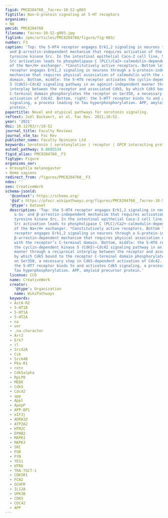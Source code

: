 ```yaml
---
figid: PMC8204760__facrev-10-52-g003
figtitle: Non-G-protein signaling at 5-HT receptors
organisms:
- NA
pmcid: PMC8204760
filename: facrev-10-52-g003.jpg
figlink: /pmc/articles/PMC8204760/figure/fig-003/
number: F3
caption: 'Top: the 5-HT4 receptor engages Erk1,2 signaling in neurons through a Gs-
  and β-arrestin-independent mechanism that requires activation of the non-receptor
  tyrosine kinase Src. In the intestinal epithelial Caco-2 cell line, 5-HT4 receptor-mediated
  Src activation leads to phospholipase C (PLC)/Ca2+-calmodulin-dependent inhibition
  of the Na+/H+ exchanger. *Constitutively active receptors. Bottom left: the 5-HT2C
  receptor engages Erk1,2 signaling in neurons through a G-protein-independent, β-arrestin-dependent
  mechanism that requires physical association of calmodulin with the receptor’s C-terminal
  domain. Bottom, middle: the 5-HT6 receptor activates the cyclin-dependent kinase
  5 (Cdk5)–Cdc42 signaling pathway in an agonist-independent manner through a reciprocal
  interplay between the receptor and associated Cdk5, by which Cdk5 bound to the receptor
  C-terminal domain phosphorylates the receptor on Ser350, a necessary step in Cdk5-dependent
  activation of Cdc42. Bottom, right: the 5-HT7 receptor binds to and activates Cdk5
  signaling, a process leading to Tau hyperphosphorylation. APP, amyloid precursor
  protein.'
papertitle: Novel and atypical pathways for serotonin signaling.
reftext: Joël Bockaert, et al. Fac Rev. 2021;10:52.
year: '2021'
doi: 10.12703/r/10-52
journal_title: Faculty Reviews
journal_nlm_ta: Fac Rev
publisher_name: Faculty Opinions Ltd
keywords: Serotonin | serotonylation | receptor | GPCR interacting protein | heteromerization
automl_pathway: 0.8605534
figid_alias: PMC8204760__F3
figtype: Figure
organisms_ner:
- Drosophila melanogaster
- Homo sapiens
redirect_from: /figures/PMC8204760__F3
ndex: ''
seo: CreativeWork
schema-jsonld:
  '@context': https://schema.org/
  '@id': https://pfocr.wikipathways.org/figures/PMC8204760__facrev-10-52-g003.html
  '@type': Dataset
  description: 'Top: the 5-HT4 receptor engages Erk1,2 signaling in neurons through
    a Gs- and β-arrestin-independent mechanism that requires activation of the non-receptor
    tyrosine kinase Src. In the intestinal epithelial Caco-2 cell line, 5-HT4 receptor-mediated
    Src activation leads to phospholipase C (PLC)/Ca2+-calmodulin-dependent inhibition
    of the Na+/H+ exchanger. *Constitutively active receptors. Bottom left: the 5-HT2C
    receptor engages Erk1,2 signaling in neurons through a G-protein-independent,
    β-arrestin-dependent mechanism that requires physical association of calmodulin
    with the receptor’s C-terminal domain. Bottom, middle: the 5-HT6 receptor activates
    the cyclin-dependent kinase 5 (Cdk5)–Cdc42 signaling pathway in an agonist-independent
    manner through a reciprocal interplay between the receptor and associated Cdk5,
    by which Cdk5 bound to the receptor C-terminal domain phosphorylates the receptor
    on Ser350, a necessary step in Cdk5-dependent activation of Cdc42. Bottom, right:
    the 5-HT7 receptor binds to and activates Cdk5 signaling, a process leading to
    Tau hyperphosphorylation. APP, amyloid precursor protein.'
  license: CC0
  name: CreativeWork
  creator:
    '@type': Organization
    name: WikiPathways
  keywords:
  - AstA-R2
  - 5-HT1B
  - 5-HT1A
  - 5-HT2A
  - na
  - ver
  - .na.character
  - Arr2
  - Erk7
  - rl
  - Src42A
  - Csk
  - Src64B
  - Pka-R1
  - retn
  - Cdk5alpha
  - RpLP0
  - MED6
  - Cdk5
  - Cdc42
  - app
  - Appl
  - ApepP
  - APP-BP1
  - eIF3j
  - ADRA1D
  - ATP2A2
  - HTR2C
  - EPHB2
  - MAPK1
  - MAPK3
  - SRC
  - FGR
  - FYN
  - YES1
  - HTR6
  - TRA-TGC7-1
  - CDK5R1
  - FCN2
  - GCHFR
  - IL12A
  - UPK3B
  - CDK5
  - CDC42
  - APP
---
```

